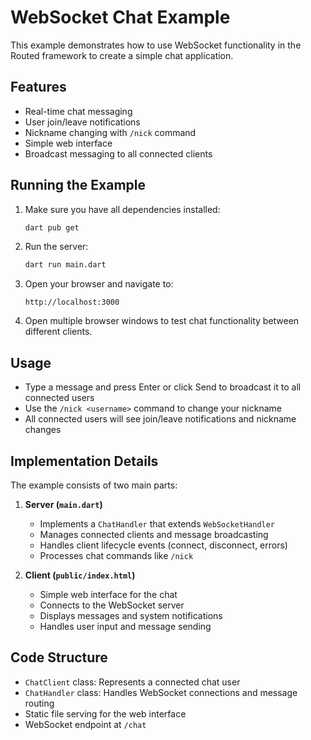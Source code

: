 # WebSocket Chat Example

This example demonstrates how to use WebSocket functionality in the Routed framework to create a simple chat
application.

## Features

- Real-time chat messaging
- User join/leave notifications
- Nickname changing with `/nick` command
- Simple web interface
- Broadcast messaging to all connected clients

## Running the Example

1. Make sure you have all dependencies installed:
   ```bash
   dart pub get
   ```

2. Run the server:
   ```bash
   dart run main.dart
   ```

3. Open your browser and navigate to:
   ```
   http://localhost:3000
   ```

4. Open multiple browser windows to test chat functionality between different clients.

## Usage

- Type a message and press Enter or click Send to broadcast it to all connected users
- Use the `/nick <username>` command to change your nickname
- All connected users will see join/leave notifications and nickname changes

## Implementation Details

The example consists of two main parts:

1. **Server (`main.dart`)**
    - Implements a `ChatHandler` that extends `WebSocketHandler`
    - Manages connected clients and message broadcasting
    - Handles client lifecycle events (connect, disconnect, errors)
    - Processes chat commands like `/nick`

2. **Client (`public/index.html`)**
    - Simple web interface for the chat
    - Connects to the WebSocket server
    - Displays messages and system notifications
    - Handles user input and message sending

## Code Structure

- `ChatClient` class: Represents a connected chat user
- `ChatHandler` class: Handles WebSocket connections and message routing
- Static file serving for the web interface
- WebSocket endpoint at `/chat` 